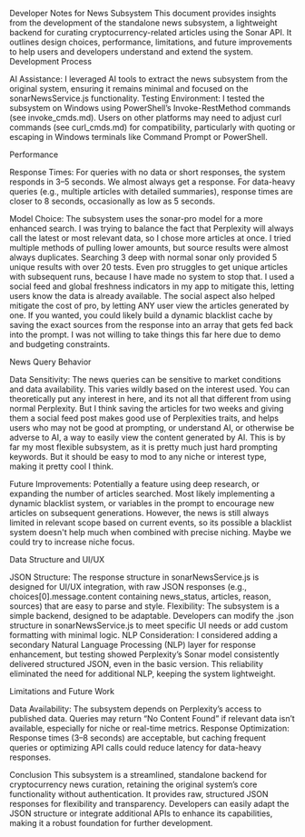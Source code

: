 Developer Notes for News Subsystem
This document provides insights from the development of the standalone news subsystem, a lightweight backend for curating cryptocurrency-related articles using the Sonar API. It outlines design choices, performance, limitations, and future improvements to help users and developers understand and extend the system.
Development Process

AI Assistance: I leveraged AI tools to extract the news subsystem from the original system, ensuring it remains minimal and focused on the sonarNewsService.js functionality.
Testing Environment: I tested the subsystem on Windows using PowerShell’s Invoke-RestMethod commands (see invoke_cmds.md). Users on other platforms may need to adjust curl commands (see curl_cmds.md) for compatibility, particularly with quoting or escaping in Windows terminals like Command Prompt or PowerShell.

Performance

Response Times:
For queries with no data or short responses, the system responds in 3–5 seconds. We almost always get a response. 
For data-heavy queries (e.g., multiple articles with detailed summaries), response times are closer to 8 seconds, occasionally as low as 5 seconds.


Model Choice:
The subsystem uses the sonar-pro model for a more enhanced search.
I was trying to balance the fact that Perplexity will always call the latest or most relevant data, so I chose more articles at once.
I tried multiple methods of pulling lower amounts, but source results were almost always duplicates.
Searching 3 deep with normal sonar only provided 5 unique results with over 20 tests. 
Even pro struggles to get unique articles with subsequent runs, because I have made no system to stop that.
I used a social feed and global freshness indicators in my app to mitigate this, letting users know the data is already available. 
The social aspect also helped mitigate the cost of pro, by letting ANY user view the articles generated by one. 
If you wanted, you could likely build a dynamic blacklist cache by saving the exact sources from the response into an array that gets fed back into the prompt. I was not willing to take things this far here due to demo and budgeting constraints. 




News Query Behavior

Data Sensitivity: The news queries can be sensitive to market conditions and data availability.
This varies wildly based on the interest used. You can theoretically put any interest in here, and its not all that different from using normal Perplexity. 
But I think saving the articles for two weeks and giving them a social feed post makes good use of Perplexities traits, and helps users who may not be good at prompting, or understand AI, or otherwise be adverse to AI, a way to easily view the content generated by AI. 
This is by far my most flexible subsystem, as it is pretty much just hard prompting keywords. But it should be easy to mod to any niche or interest type, making it pretty cool I think. 

Future Improvements:
Potentially a feature using deep research, or expanding the number of articles searched.
Most likely implementing a dynamic blacklist system, or variables in the prompt to encourage new articles on subsequent generations. 
However, the news is still always limited in relevant scope based on current events, so its possible a blacklist system doesn't help much when combined with precise niching. 
Maybe we could try to increase niche focus. 




Data Structure and UI/UX

JSON Structure: The response structure in sonarNewsService.js is designed for UI/UX integration, with raw JSON responses (e.g., choices[0].message.content containing news_status, articles, reason, sources) that are easy to parse and style.
Flexibility: The subsystem is a simple backend, designed to be adaptable. Developers can modify the .json structure in sonarNewsService.js to meet specific UI needs or add custom formatting with minimal logic.
NLP Consideration: I considered adding a secondary Natural Language Processing (NLP) layer for response enhancement, but testing showed Perplexity’s Sonar model consistently delivered structured JSON, even in the basic version. This reliability eliminated the need for additional NLP, keeping the system lightweight.

Limitations and Future Work

Data Availability: The subsystem depends on Perplexity’s access to published data. Queries may return “No Content Found” if relevant data isn’t available, especially for niche or real-time metrics.
Response Optimization: Response times (3–8 seconds) are acceptable, but caching frequent queries or optimizing API calls could reduce latency for data-heavy responses.

Conclusion
This subsystem is a streamlined, standalone backend for cryptocurrency news curation, retaining the original system’s core functionality without authentication. It provides raw, structured JSON responses for flexibility and transparency. Developers can easily adapt the JSON structure or integrate additional APIs to enhance its capabilities, making it a robust foundation for further development.
